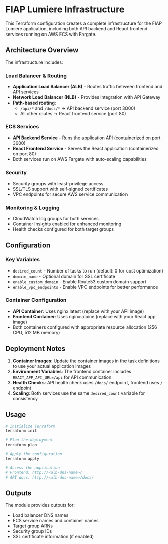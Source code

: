# FIAP Lumiere Infrastructure

This Terraform configuration creates a complete infrastructure for the FIAP Lumiere application, including both API backend and React frontend services running on AWS ECS with Fargate.

## Architecture Overview

The infrastructure includes:

### Load Balancer & Routing
- **Application Load Balancer (ALB)** - Routes traffic between frontend and API services
- **Network Load Balancer (NLB)** - Provides integration with API Gateway
- **Path-based routing**:
  - `/api/*` and `/docs/*` → API backend service (port 3000)
  - All other routes → React frontend service (port 80)

### ECS Services
- **API Backend Service** - Runs the application API (containerized on port 3000)
- **React Frontend Service** - Serves the React application (containerized on port 80)
- Both services run on AWS Fargate with auto-scaling capabilities

### Security
- Security groups with least-privilege access
- SSL/TLS support with self-signed certificates
- VPC endpoints for secure AWS service communication

### Monitoring & Logging
- CloudWatch log groups for both services
- Container Insights enabled for enhanced monitoring
- Health checks configured for both target groups

## Configuration

### Key Variables
- `desired_count` - Number of tasks to run (default: 0 for cost optimization)
- `domain_name` - Optional domain for SSL certificate
- `enable_custom_domain` - Enable Route53 custom domain support
- `enable_vpc_endpoints` - Enable VPC endpoints for better performance

### Container Configuration
- **API Container**: Uses nginx:latest (replace with your API image)
- **Frontend Container**: Uses nginx:alpine (replace with your React app image)
- Both containers configured with appropriate resource allocation (256 CPU, 512 MB memory)

## Deployment Notes

1. **Container Images**: Update the container images in the task definitions to use your actual application images
2. **Environment Variables**: The frontend container includes `REACT_APP_API_URL=/api` for API communication
3. **Health Checks**: API health check uses `/docs/` endpoint, frontend uses `/` endpoint
4. **Scaling**: Both services use the same `desired_count` variable for consistency

## Usage

```bash
# Initialize Terraform
terraform init

# Plan the deployment
terraform plan

# Apply the configuration
terraform apply

# Access the application
# Frontend: http://<alb-dns-name>/
# API docs: http://<alb-dns-name>/docs/
```

## Outputs

The module provides outputs for:
- Load balancer DNS names
- ECS service names and container names
- Target group ARNs
- Security group IDs
- SSL certificate information (if enabled)